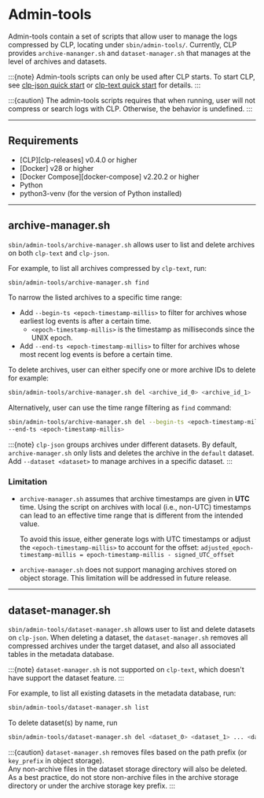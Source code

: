 # Admin-tools

Admin-tools contain a set of scripts that allow user to manage the logs compressed by CLP, locating
under `sbin/admin-tools/`.
Currently, CLP provides `archive-mananger.sh` and `dataset-manager.sh` that manages at the level of
archives and datasets.

:::{note}
Admin-tools scripts can only be used after CLP starts. To start CLP, see 
[clp-json quick start](quick-start/clp-json.md) or [clp-text quick start](quick-start/clp-text.md) 
for details.
:::

:::{caution}
The admin-tools scripts requires that when running, user will not compress or search logs with CLP. 
Otherwise, the behavior is undefined.
:::

---

## Requirements

* [CLP][clp-releases] v0.4.0 or higher
* [Docker] v28 or higher
* [Docker Compose][docker-compose] v2.20.2 or higher
* Python
* python3-venv (for the version of Python installed)

---

## archive-manager.sh
`sbin/admin-tools/archive-manager.sh` allows user to list and delete archives on both `clp-text` and 
`clp-json`.

For example, to list all archives compressed by `clp-text`, run:

```bash
sbin/admin-tools/archive-manager.sh find
```

To narrow the listed archives to a specific time range:

* Add `--begin-ts <epoch-timestamp-millis>` to filter for archives whose earliest log events is 
after a certain time.
  * `<epoch-timestamp-millis>` is the timestamp as milliseconds since the UNIX epoch.
* Add `--end-ts <epoch-timestamp-millis>` to filter for archives whose most recent log events is 
before a certain time.

To delete archives, user can either specify one or more archive IDs to delete for example:

```bash
sbin/admin-tools/archive-manager.sh del <archive_id_0> <archive_id_1> ... <archive_id_n>
```

Alternatively, user can use the time range filtering as `find` command:

```bash
sbin/admin-tools/archive-manager.sh del --begin-ts <epoch-timestamp-millis> \
--end-ts <epoch-timestamp-millis>
```

:::{note}
`clp-json` groups archives under different datasets. By default, `archive-manager.sh` only lists
and deletes the archive in the `default` dataset. Add `--dataset <dataset>` to manage archives in
a specific dataset.
:::

### Limitation
- `archive-manager.sh` assumes that archive timestamps are given in **UTC** time. Using the script
on archives with local (i.e., non-UTC) timestamps can lead to an effective time range that is
different from the intended value. 

  To avoid this issue, either generate logs with UTC timestamps or adjust the 
`<epoch-timestamp-millis>` to account for the offset:
`adjusted_epoch-timestamp-millis = epoch-timestamp-millis - signed_UTC_offset`

- `archive-manager.sh` does not support managing archives stored on object storage. This limitation
  will be addressed in future release.

---

## dataset-manager.sh
`sbin/admin-tools/dataset-manager.sh` allows user to list and delete datasets on `clp-json`. 
When deleting a dataset, the `dataset-manager.sh` removes all compressed archives under the target
dataset, and also all associated tables in the metadata database.

:::{note}
`dataset-manager.sh` is not supported on `clp-text`, which doesn't have support the dataset feature.
:::

For example, to list all existing datasets in the metadata database, run:

```bash
sbin/admin-tools/dataset-manager.sh list
```

To delete dataset(s) by name, run

```bash
sbin/admin-tools/dataset-manager.sh del <dataset_0> <dataset_1> ... <dataset_n>
```

:::{caution}
`dataset-manager.sh` removes files based on the path prefix (or `key_prefix` in object storage).  
Any non-archive files in the dataset storage directory will also be deleted.  
As a best practice, do not store non-archive files in the archive storage directory or under the 
archive storage key prefix.
:::
